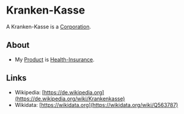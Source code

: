 # Kranken-Kasse

A Kranken-Kasse is a [Corporation](240000000.md).

## About

- My [Product](600173.md) is [Health-Insurance](800026.md).

## Links

- Wikipedia: [https://de.wikipedia.org](https://de.wikipedia.org/wiki/Krankenkasse)
- Wikidata: [https://wikidata.org](https://wikidata.org/wiki/Q563787)
